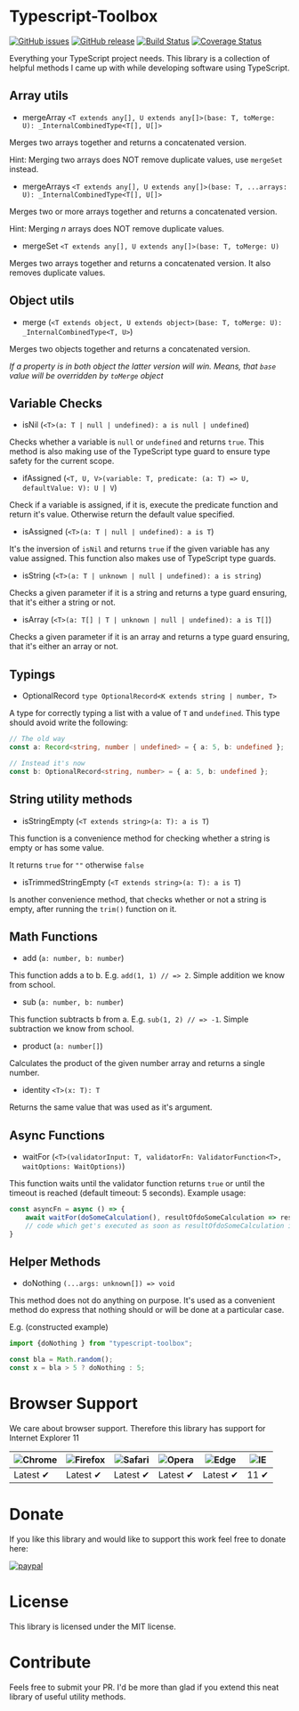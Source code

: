 # Typescript-Toolbox

[![GitHub issues](https://img.shields.io/github/issues/R3DST0RM/typescript-toolbox)](https://github.com/R3DST0RM/typescript-toolbox/issues)
[![GitHub release](https://img.shields.io/github/v/release/R3DST0RM/typescript-toolbox.svg)](https://github.com/R3DST0RM/typescript-toolbox/releases)
[![Build Status](https://travis-ci.org/R3DST0RM/typescript-toolbox.svg?branch=master)](https://travis-ci.org/R3DST0RM/typescript-toolbox)
[![Coverage Status](https://coveralls.io/repos/github/R3DST0RM/typescript-toolbox/badge.svg?branch=master)](https://coveralls.io/github/R3DST0RM/typescript-toolbox?branch=master)

Everything your TypeScript project needs. This library is a collection of helpful methods I came up with while developing software using TypeScript.

## Array utils

-  mergeArray `<T extends any[], U extends any[]>(base: T, toMerge: U): _InternalCombinedType<T[], U[]>`

Merges two arrays together and returns a concatenated version.

Hint: Merging two arrays does NOT remove duplicate values, use `mergeSet` instead.

-  mergeArrays `<T extends any[], U extends any[]>(base: T, ...arrays: U): _InternalCombinedType<T[], U[]>`

Merges two or more arrays together and returns a concatenated version.

Hint: Merging *n* arrays does NOT remove duplicate values.

-  mergeSet `<T extends any[], U extends any[]>(base: T, toMerge: U)`

Merges two arrays together and returns a concatenated version. It also removes duplicate values.

## Object utils

-  merge (`<T extends object, U extends object>(base: T, toMerge: U): _InternalCombinedType<T, U>`)

Merges two objects together and returns a concatenated version.

_If a property is in both object the latter version will win. Means, that `base` value will be overridden by `toMerge` object_

## Variable Checks

- isNil (`<T>(a: T | null | undefined): a is null | undefined`)

Checks whether a variable is `null` or `undefined` and returns `true`. This method is also making use of the TypeScript type guard to ensure type safety for the current scope.

- ifAssigned (`<T, U, V>(variable: T, predicate: (a: T) => U, defaultValue: V): U | V`)

Check if a variable is assigned, if it is, execute the predicate function and return it's value. Otherwise return the default value specified.

- isAssigned (`<T>(a: T | null | undefined): a is T`)

It's the inversion of `isNil` and returns `true` if the given variable has any value assigned. This function also makes use of TypeScript type guards.

- isString (`<T>(a: T | unknown | null | undefined): a is string`)

Checks a given parameter if it is a string and returns a type guard ensuring, that it's either a string or not.

- isArray (`<T>(a: T[] | T | unknown | null | undefined): a is T[]`)

Checks a given parameter if it is an array and returns a type guard ensuring, that it's either an array or not.

## Typings

- OptionalRecord `type OptionalRecord<K extends string | number, T>`

A type for correctly typing a list with a value of `T` and `undefined`. This type should avoid write the following:

```typescript
// The old way
const a: Record<string, number | undefined> = { a: 5, b: undefined };

// Instead it's now
const b: OptionalRecord<string, number> = { a: 5, b: undefined };
```

## String utility methods

-  isStringEmpty (`<T extends string>(a: T): a is T`)

This function is a convenience method for checking whether a string is empty or has some value.

It returns `true` for `""` otherwise `false`

-  isTrimmedStringEmpty (`<T extends string>(a: T): a is T`)

Is another convenience method, that checks whether or not a string is empty, after running the `trim()` function on it.

## Math Functions

-  add (`a: number, b: number`)

This function adds a to b. E.g. `add(1, 1) // => 2`. Simple addition we know from school.

-  sub (`a: number, b: number`)

This function subtracts b from a. E.g. `sub(1, 2) // => -1`. Simple subtraction we know from school.

-  product (`a: number[]`)

Calculates the product of the given number array and returns a single number.

-  identity `<T>(x: T): T`

Returns the same value that was used as it's argument.

## Async Functions

-  waitFor (`<T>(validatorInput: T, validatorFn: ValidatorFunction<T>, waitOptions: WaitOptions)`)

This function waits until the validator function returns `true` or until the timeout is reached (default timeout: 5 seconds).
Example usage:

```typescript
const asyncFn = async () => {
    await waitFor(doSomeCalculation(), resultOfdoSomeCalculation => resultOfdoSomeCalculation === 5);
    // code which get's executed as soon as resultOfdoSomeCalculation is equal to 5 otherwise the Promise will get rejected after 5 seconds
}
```

## Helper Methods

- doNothing `(...args: unknown[]) => void`

This method does not do anything on purpose. It's used as a convenient method do express that nothing should or will be done at a particular case.

E.g. (constructed example) 
```typescript
import {doNothing } from "typescript-toolbox";

const bla = Math.random();
const x = bla > 5 ? doNothing : 5;
```

# Browser Support

We care about browser support. Therefore this library has support for Internet Explorer 11

![Chrome](https://raw.github.com/alrra/browser-logos/master/src/chrome/chrome_48x48.png) | ![Firefox](https://raw.github.com/alrra/browser-logos/master/src/firefox/firefox_48x48.png) | ![Safari](https://raw.github.com/alrra/browser-logos/master/src/safari/safari_48x48.png) | ![Opera](https://raw.github.com/alrra/browser-logos/master/src/opera/opera_48x48.png) | ![Edge](https://raw.github.com/alrra/browser-logos/master/src/edge/edge_48x48.png) | ![IE](https://raw.github.com/alrra/browser-logos/master/src/archive/internet-explorer_9-11/internet-explorer_9-11_48x48.png) |
--- | --- | --- | --- | --- | --- |
Latest ✔ | Latest ✔ | Latest ✔ | Latest ✔ | Latest ✔ | 11 ✔ |

# Donate

If you like this library and would like to support this work feel free to donate here:

[![paypal](https://www.paypalobjects.com/en_US/DK/i/btn/btn_donateCC_LG.gif)](https://www.paypal.com/cgi-bin/webscr?cmd=_donations&business=dominik.schwarzbauer%40googlemail.com)

# License

This library is licensed under the MIT license.

# Contribute

Feels free to submit your PR. I'd be more than glad if you extend this neat library of useful utility methods.
